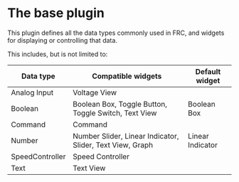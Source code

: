 # The base plugin

This plugin defines all the data types commonly used in FRC, and widgets for displaying or controlling that data.

This includes, but is not limited to:

| Data type | Compatible widgets | Default widget |
|---|---|---|
| Analog Input | Voltage View |
| Boolean | Boolean Box, Toggle Button, Toggle Switch, Text View | Boolean Box
| Command | Command |
| Number | Number Slider, Linear Indicator, Slider, Text View, Graph | Linear Indicator
| SpeedController | Speed Controller | 
| Text | Text View |
